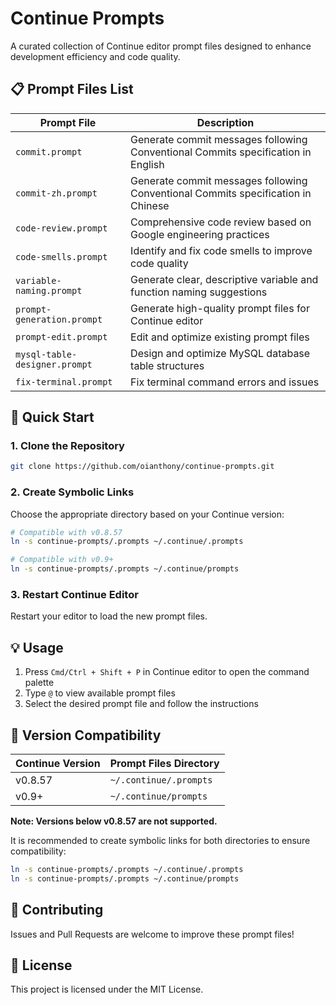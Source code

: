 # Continue Prompts

A curated collection of Continue editor prompt files designed to enhance development efficiency and code quality.

## 📋 Prompt Files List

| Prompt File | Description |
|-------------|-------------|
| `commit.prompt` | Generate commit messages following Conventional Commits specification in English |
| `commit-zh.prompt` | Generate commit messages following Conventional Commits specification in Chinese |
| `code-review.prompt` | Comprehensive code review based on Google engineering practices |
| `code-smells.prompt` | Identify and fix code smells to improve code quality |
| `variable-naming.prompt` | Generate clear, descriptive variable and function naming suggestions |
| `prompt-generation.prompt` | Generate high-quality prompt files for Continue editor |
| `prompt-edit.prompt` | Edit and optimize existing prompt files |
| `mysql-table-designer.prompt` | Design and optimize MySQL database table structures |
| `fix-terminal.prompt` | Fix terminal command errors and issues |

## 🚀 Quick Start

### 1. Clone the Repository

```bash
git clone https://github.com/oianthony/continue-prompts.git
```

### 2. Create Symbolic Links

Choose the appropriate directory based on your Continue version:

```bash
# Compatible with v0.8.57
ln -s continue-prompts/.prompts ~/.continue/.prompts

# Compatible with v0.9+
ln -s continue-prompts/.prompts ~/.continue/prompts
```

### 3. Restart Continue Editor

Restart your editor to load the new prompt files.

## 💡 Usage

1. Press `Cmd/Ctrl + Shift + P` in Continue editor to open the command palette
2. Type `@` to view available prompt files
3. Select the desired prompt file and follow the instructions

## 📝 Version Compatibility

| Continue Version | Prompt Files Directory |
|-----------------|------------------------|
| v0.8.57 | `~/.continue/.prompts` |
| v0.9+ | `~/.continue/prompts` |

**Note: Versions below v0.8.57 are not supported.**

It is recommended to create symbolic links for both directories to ensure compatibility:

```bash
ln -s continue-prompts/.prompts ~/.continue/.prompts
ln -s continue-prompts/.prompts ~/.continue/prompts
```

## 🤝 Contributing

Issues and Pull Requests are welcome to improve these prompt files!

## 📄 License

This project is licensed under the MIT License.
